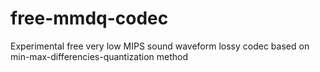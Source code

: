 # free-mmdq-codec
Experimental free very low MIPS sound waveform lossy codec based on min-max-differencies-quantization method
